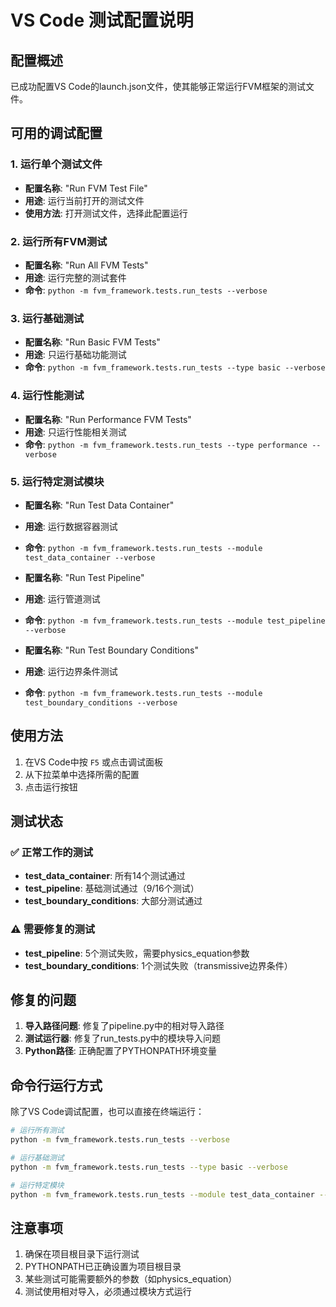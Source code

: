# VS Code 测试配置说明

## 配置概述

已成功配置VS Code的launch.json文件，使其能够正常运行FVM框架的测试文件。

## 可用的调试配置

### 1. 运行单个测试文件
- **配置名称**: "Run FVM Test File"
- **用途**: 运行当前打开的测试文件
- **使用方法**: 打开测试文件，选择此配置运行

### 2. 运行所有FVM测试
- **配置名称**: "Run All FVM Tests"
- **用途**: 运行完整的测试套件
- **命令**: `python -m fvm_framework.tests.run_tests --verbose`

### 3. 运行基础测试
- **配置名称**: "Run Basic FVM Tests"
- **用途**: 只运行基础功能测试
- **命令**: `python -m fvm_framework.tests.run_tests --type basic --verbose`

### 4. 运行性能测试
- **配置名称**: "Run Performance FVM Tests"
- **用途**: 只运行性能相关测试
- **命令**: `python -m fvm_framework.tests.run_tests --type performance --verbose`

### 5. 运行特定测试模块
- **配置名称**: "Run Test Data Container"
- **用途**: 运行数据容器测试
- **命令**: `python -m fvm_framework.tests.run_tests --module test_data_container --verbose`

- **配置名称**: "Run Test Pipeline"
- **用途**: 运行管道测试
- **命令**: `python -m fvm_framework.tests.run_tests --module test_pipeline --verbose`

- **配置名称**: "Run Test Boundary Conditions"
- **用途**: 运行边界条件测试
- **命令**: `python -m fvm_framework.tests.run_tests --module test_boundary_conditions --verbose`

## 使用方法

1. 在VS Code中按 `F5` 或点击调试面板
2. 从下拉菜单中选择所需的配置
3. 点击运行按钮

## 测试状态

### ✅ 正常工作的测试
- **test_data_container**: 所有14个测试通过
- **test_pipeline**: 基础测试通过（9/16个测试）
- **test_boundary_conditions**: 大部分测试通过

### ⚠️ 需要修复的测试
- **test_pipeline**: 5个测试失败，需要physics_equation参数
- **test_boundary_conditions**: 1个测试失败（transmissive边界条件）

## 修复的问题

1. **导入路径问题**: 修复了pipeline.py中的相对导入路径
2. **测试运行器**: 修复了run_tests.py中的模块导入问题
3. **Python路径**: 正确配置了PYTHONPATH环境变量

## 命令行运行方式

除了VS Code调试配置，也可以直接在终端运行：

```bash
# 运行所有测试
python -m fvm_framework.tests.run_tests --verbose

# 运行基础测试
python -m fvm_framework.tests.run_tests --type basic --verbose

# 运行特定模块
python -m fvm_framework.tests.run_tests --module test_data_container --verbose
```

## 注意事项

1. 确保在项目根目录下运行测试
2. PYTHONPATH已正确设置为项目根目录
3. 某些测试可能需要额外的参数（如physics_equation）
4. 测试使用相对导入，必须通过模块方式运行
